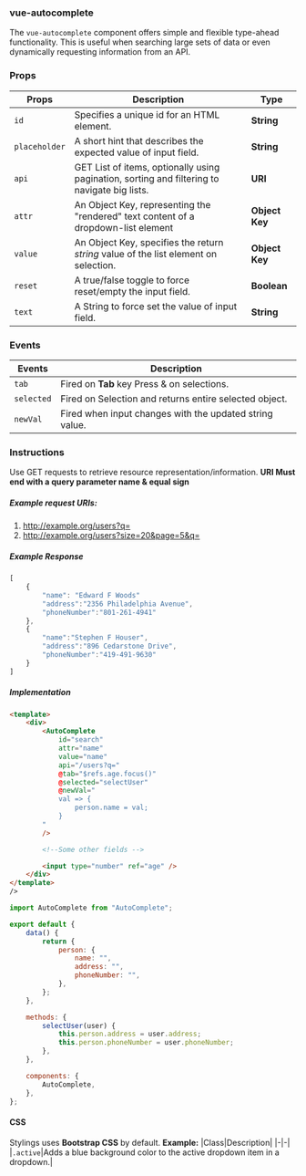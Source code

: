 ### vue-autocomplete

The `vue-autocomplete` component offers simple and flexible type-ahead functionality. This is useful when searching large sets of data or even dynamically requesting information from an API.

### Props

| Props         | Description                                                                                  | Type           |
| ------------- | -------------------------------------------------------------------------------------------- | -------------- |
| `id`          | Specifies a unique id for an HTML element.                                                   | **String**     |
| `placeholder` | A short hint that describes the expected value of input field.                               | **String**     |
| `api`         | GET List of items, optionally using pagination, sorting and filtering to navigate big lists. | **URI**        |
| `attr`        | An Object Key, representing the "rendered" text content of a dropdown-list element           | **Object Key** |
| `value`       | An Object Key, specifies the return _string_ value of the list element on selection.         | **Object Key** |
| `reset`       | A true/false toggle to force reset/empty the input field.                                    | **Boolean**    |
| `text`        | A String to force set the value of input field.                                              | **String**     |

### Events

| Events     | Description                                             |
| ---------- | ------------------------------------------------------- |
| `tab`      | Fired on **Tab** key Press & on selections.             |
| `selected` | Fired on Selection and returns entire selected object.  |
| `newVal`   | Fired when input changes with the updated string value. |

### Instructions

Use GET requests to retrieve resource representation/information.
**URI Must end with a query parameter name & equal sign**

##### Example request URIs:

1. http://example.org/users?q=
1. http://example.org/users?size=20&page=5&q=

##### Example Response

```javascript
[
    {
        "name": "Edward F Woods"
        "address":"2356 Philadelphia Avenue",
        "phoneNumber":"801-261-4941"
    },
    {
        "name":"Stephen F Houser",
        "address":"896 Cedarstone Drive",
        "phoneNumber":"419-491-9630"
    }
]
```

##### Implementation

```html
<template>
    <div>
        <AutoComplete
            id="search"
            attr="name"
            value="name"
            api="/users?q="
            @tab="$refs.age.focus()"
            @selected="selectUser"
            @newVal="
            val => {
                person.name = val;
            }
        "
        />

        <!--Some other fields -->

        <input type="number" ref="age" />
    </div>
</template>
/>
```

```javascript
import AutoComplete from "AutoComplete";

export default {
    data() {
        return {
            person: {
                name: "",
                address: "",
                phoneNumber: "",
            },
        };
    },

    methods: {
        selectUser(user) {
            this.person.address = user.address;
            this.person.phoneNumber = user.phoneNumber;
        },
    },

    components: {
        AutoComplete,
    },
};
```

#### CSS

Stylings uses **Bootstrap CSS** by default.
**Example:**
|Class|Description|
|-|-|
|`.active`|Adds a blue background color to the active dropdown item in a dropdown.|
